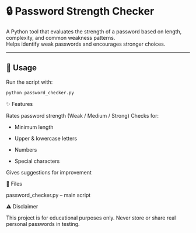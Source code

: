 # 🔒 Password Strength Checker  

A Python tool that evaluates the strength of a password based on length, complexity, and common weakness patterns.  
Helps identify weak passwords and encourages stronger choices.  

---

## 🚀 Usage  
Run the script with:  
```bash
python password_checker.py
```

✨ Features

Rates password strength (Weak / Medium / Strong)
Checks for:

* Minimum length

* Upper & lowercase letters

* Numbers

* Special characters

Gives suggestions for improvement

📂 Files

password_checker.py – main script

⚠️ Disclaimer

This project is for educational purposes only.
Never store or share real personal passwords in testing.
